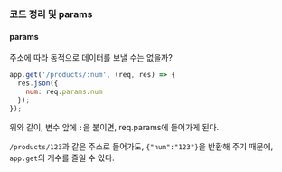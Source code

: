 ### 코드 정리 및 params
#### params
주소에 따라 동적으로 데이터를 보낼 수는 없을까?

```javascript
app.get('/products/:num', (req, res) => {
  res.json({
    num: req.params.num
  });
});
```
위와 같이, 변수 앞에 `:`을 붙이면, req.params에 들어가게 된다.

`/products/123`과 같은 주소로 들어가도, `{"num":"123"}`을 반환해 주기 때문에, `app.get`의 개수를 줄일 수 있다.
